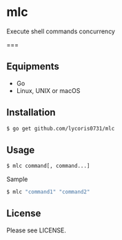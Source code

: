 # mlc
Execute shell commands concurrency

===

## Equipments
- Go
- Linux, UNIX or macOS

## Installation
``` sh
$ go get github.com/lycoris0731/mlc
```

## Usage
``` sh
$ mlc command[, command...]
```

Sample  
``` sh
$ mlc "command1" "command2"
```

## License
Please see LICENSE.
